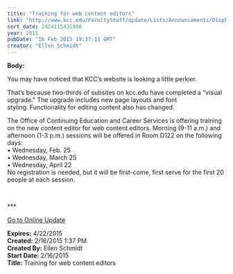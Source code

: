 ```yaml
---
title: "Training for web content editors"
link: "http://www.kcc.edu/FacultyStaff/update/Lists/Announcements/DispForm.aspx?ID=1822"
sort_date: 1424115431000
year: 2015
pubDate: "16 Feb 2015 19:37:11 GMT"
creator: "Ellen Schmidt"
---
```


<div><b>Body:</b> <div class="ExternalClass0B805FFE717747C4BD1E796C1AAD5FF2"><p>You may have noticed that KCC’s website is looking a little perkier. </p>
<p>That’s because two-thirds of subsites on kcc.edu have completed a “visual upgrade.&quot; The upgrade includes new page layouts and font styling. Functionality for editing content also has changed. </p>
<p>The Office of Continuing Education and Career Services is offering training on the new content editor for web content editors. Morning (9-11 a.m.) and afternoon (1-3 p.m.) sessions will be offered in Room D122 on the following days: <br />• Wednesday, Feb. 25  <br />• Wednesday, March 25<br />• Wednesday, April 22<br />No registration is needed, but it will be first-come, first serve for the first 20 people at each session.</p>
<p> </p>
<p>***</p>
<p><a href="/update">Go to Online Update</a><br /></p></div></div>
<div><b>Expires:</b> 4/22/2015</div>
<div><b>Created:</b> 2/16/2015 1:37 PM</div>
<div><b>Created By:</b> Ellen Schmidt</div>
<div><b>Start Date:</b> 2/16/2015</div>
<div><b>Title:</b> Training for web content editors</div>
